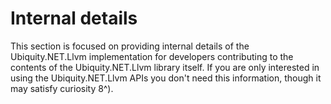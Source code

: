 # Internal details
This section is focused on providing internal details of the Ubiquity.NET.Llvm implementation for
developers contributing to the contents of the Ubiquity.NET.Llvm library itself. If you are only
interested in using the Ubiquity.NET.Llvm APIs you don't need this information, though it may
satisfy curiosity 8^).

